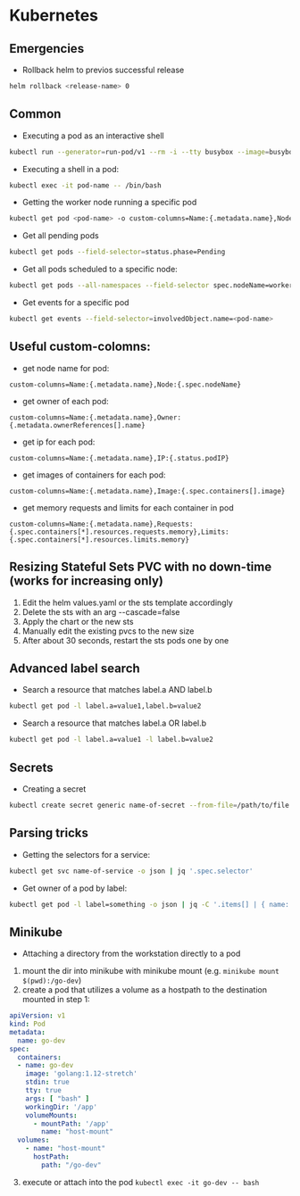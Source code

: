 # Kubernetes

## Emergencies

* Rollback helm to previos successful release

```bash
helm rollback <release-name> 0
```

## Common

* Executing a pod as an interactive shell

```bash
kubectl run --generator=run-pod/v1 --rm -i --tty busybox --image=busybox -- sh
```

* Executing a shell in a pod:

```bash
kubectl exec -it pod-name -- /bin/bash
```

* Getting the worker node running a specific pod

```bash
kubectl get pod <pod-name> -o custom-columns=Name:{.metadata.name},Node:{.spec.nodeName}
```

* Get all pending pods

```bash
kubectl get pods --field-selector=status.phase=Pending
```

* Get all pods scheduled to a specific node:

```bash
kubectl get pods --all-namespaces --field-selector spec.nodeName=worker1
```

* Get events for a specific pod

```bash
kubectl get events --field-selector=involvedObject.name=<pod-name>
```

## Useful custom-colomns:

* get node name for pod:

```
custom-columns=Name:{.metadata.name},Node:{.spec.nodeName}
```

* get owner of each pod:
```
custom-columns=Name:{.metadata.name},Owner:{.metadata.ownerReferences[].name}
```

* get ip for each pod:
```
custom-columns=Name:{.metadata.name},IP:{.status.podIP}
```

* get images of containers for each pod:
```
custom-columns=Name:{.metadata.name},Image:{.spec.containers[].image}
```

* get memory requests and limits for each container in pod

```
custom-columns=Name:{.metadata.name},Requests:{.spec.containers[*].resources.requests.memory},Limits:{.spec.containers[*].resources.limits.memory}
```

## Resizing Stateful Sets PVC with no down-time (works for increasing only)

 1. Edit the helm values.yaml or the sts template accordingly
 2. Delete the sts with an arg --cascade=false
 3. Apply the chart or the new sts
 4. Manually edit the existing pvcs to the new size
 5. After about 30 seconds, restart the sts pods one by one

## Advanced label search

* Search a resource that matches label.a AND label.b

```bash
kubectl get pod -l label.a=value1,label.b=value2
```

* Search a resource that matches label.a OR label.b

```bash
kubectl get pod -l label.a=value1 -l label.b=value2
```

## Secrets

* Creating a secret

```bash
kubectl create secret generic name-of-secret --from-file=/path/to/file
```

## Parsing tricks

* Getting the selectors for a service:

```bash
kubectl get svc name-of-service -o json | jq '.spec.selector'
```

* Get owner of a pod by label:

```bash
kubectl get pod -l label=something -o json | jq -C '.items[] | { name: .metadata.name, owner: { kind: .metadata.ownerReferences[].kind, name: .metadata.ownerReferences[].name } } '
```

## Minikube

* Attaching a directory from the workstation directly to a pod

1. mount the dir into minikube with minikube mount (e.g. `minikube mount $(pwd):/go-dev`)
2. create a pod that utilizes a volume as a hostpath to the destination mounted in step 1:

```yaml
apiVersion: v1
kind: Pod
metadata:
  name: go-dev
spec:
  containers:
  - name: go-dev
    image: 'golang:1.12-stretch'
    stdin: true
    tty: true
    args: [ "bash" ]
    workingDir: '/app'
    volumeMounts:
      - mountPath: '/app'
        name: "host-mount"
  volumes:
    - name: "host-mount"
      hostPath:
        path: "/go-dev"
```
3. execute or attach into the pod `kubectl exec -it go-dev -- bash`
